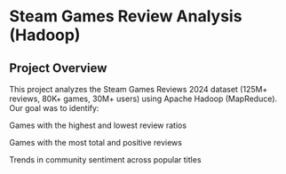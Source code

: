 # Steam Games Review Analysis (Hadoop)
## Project Overview

This project analyzes the Steam Games Reviews 2024 dataset (125M+ reviews, 80K+ games, 30M+ users) using Apache Hadoop (MapReduce).
Our goal was to identify:

Games with the highest and lowest review ratios

Games with the most total and positive reviews

Trends in community sentiment across popular titles
